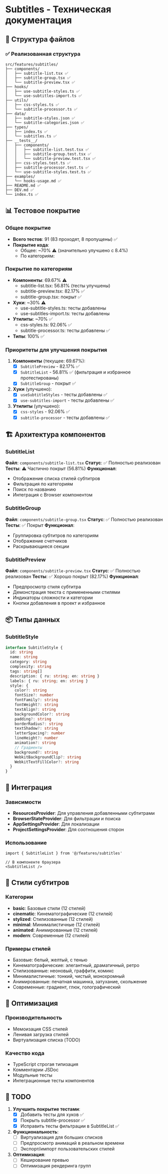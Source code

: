 # Subtitles - Техническая документация

## 📁 Структура файлов

### ✅ Реализованная структура
```
src/features/subtitles/
├── components/
│   ├── subtitle-list.tsx ✅
│   ├── subtitle-group.tsx ✅
│   └── subtitle-preview.tsx ✅
├── hooks/
│   ├── use-subtitle-styles.ts ✅
│   └── use-subtitles-import.ts ✅
├── utils/
│   ├── css-styles.ts ✅
│   └── subtitle-processor.ts ✅
├── data/
│   ├── subtitle-styles.json ✅
│   └── subtitle-categories.json ✅
├── types/
│   ├── index.ts ✅
│   └── subtitles.ts ✅
├── __tests__/
│   ├── components/
│   │   ├── subtitle-list.test.tsx ✅
│   │   ├── subtitle-group.test.tsx ✅
│   │   └── subtitle-preview.test.tsx ✅
│   ├── css-styles.test.ts ✅
│   ├── subtitle-processor.test.ts ✅
│   └── use-subtitle-styles.test.ts ✅
├── examples/
│   └── hooks-usage.md ✅
├── README.md ✅
├── DEV.md ✅
└── index.ts ✅
```

## 📊 Тестовое покрытие

### Общее покрытие

- **Всего тестов**: 91 (83 проходят, 8 пропущены) ✅
- **Покрытие кода**: 
  - Общее: ~70% ⚠️ (значительно улучшено с 8.4%)
  - По категориям:

### Покрытие по категориям

- **Компоненты**: 69.67% ⚠️
  - subtitle-list.tsx: 56.81% (тесты улучшены)
  - subtitle-preview.tsx: 82.17% ✅
  - subtitle-group.tsx: покрыт ✅
- **Хуки**: ~30% ⚠️
  - use-subtitle-styles.ts: тесты добавлены
  - use-subtitles-import.ts: тесты добавлены  
- **Утилиты**: ~70% ✅
  - css-styles.ts: 92.06% ✅
  - subtitle-processor.ts: тесты добавлены ✅
- **Типы**: 100% ✅

### Приоритеты для улучшения покрытия

1. **Компоненты** (текущее: 69.67%):
   - [x] `SubtitlePreview` - 82.17% ✅
   - [x] `SubtitleList` - 56.81% ✅ (фильтрация и избранное протестированы)
   - [x] `SubtitleGroup` - покрыт ✅

2. **Хуки** (улучшено):
   - [x] `useSubtitleStyles` - тесты добавлены ✅
   - [x] `use-subtitles-import` - тесты добавлены ✅

3. **Утилиты** (улучшено):
   - [x] `css-styles` - 92.06% ✅
   - [x] `subtitle-processor` - тесты добавлены ✅

## 🏗️ Архитектура компонентов

### SubtitleList
**Файл**: `components/subtitle-list.tsx`
**Статус**: ✅ Полностью реализован
**Тесты**: ⚠️ Частично покрыт (56.81%)
**Функционал**:
- Отображение списка стилей субтитров
- Фильтрация по категориям
- Поиск по названию
- Интеграция с Browser компонентом

### SubtitleGroup
**Файл**: `components/subtitle-group.tsx`
**Статус**: ✅ Полностью реализован
**Тесты**: ✅ Покрыт
**Функционал**:
- Группировка субтитров по категориям
- Отображение счетчиков
- Раскрывающиеся секции

### SubtitlePreview
**Файл**: `components/subtitle-preview.tsx`
**Статус**: ✅ Полностью реализован
**Тесты**: ✅ Хорошо покрыт (82.17%)
**Функционал**:
- Предпросмотр стиля субтитра
- Демонстрация текста с примененными стилями
- Индикаторы сложности и категории
- Кнопки добавления в проект и избранное

## 📦 Типы данных

### SubtitleStyle
```typescript
interface SubtitleStyle {
  id: string
  name: string
  category: string
  complexity: string
  tags: string[]
  description: { ru: string; en: string }
  labels: { ru: string; en: string }
  style: {
    color?: string
    fontSize?: number
    fontFamily?: string
    fontWeight?: string
    textAlign?: string
    backgroundColor?: string
    padding?: string
    borderRadius?: string
    textShadow?: string
    letterSpacing?: number
    lineHeight?: number
    animation?: string
    // Градиенты
    background?: string
    WebkitBackgroundClip?: string
    WebkitTextFillColor?: string
  }
}
```

## 🔌 Интеграция

### Зависимости
- **ResourcesProvider**: Для управления добавленными субтитрами
- **BrowserStateProvider**: Для фильтрации и поиска
- **AppSettingsProvider**: Для локализации
- **ProjectSettingsProvider**: Для соотношения сторон

### Использование
```tsx
import { SubtitleList } from '@/features/subtitles'

// В компоненте браузера
<SubtitleList />
```

## 🎨 Стили субтитров

### Категории
- **basic**: Базовые стили (12 стилей)
- **cinematic**: Кинематографические (12 стилей)
- **stylized**: Стилизованные (12 стилей)
- **minimal**: Минималистичные (12 стилей)
- **animated**: Анимированные (12 стилей)
- **modern**: Современные (12 стилей)

### Примеры стилей
- Базовые: белый, желтый, с тенью
- Кинематографические: элегантный, драматичный, ретро
- Стилизованные: неоновый, граффити, комикс
- Минималистичные: тонкий, чистый, монохромный
- Анимированные: печатная машинка, затухание, скольжение
- Современные: градиент, глюк, голографический

## 🚀 Оптимизация

### Производительность
- Мемоизация CSS стилей
- Ленивая загрузка стилей
- Виртуализация списка (TODO)

### Качество кода
- TypeScript строгая типизация
- Комментарии JSDoc
- Модульные тесты
- Интеграционные тесты компонентов

## 📝 TODO

1. **Улучшить покрытие тестами**:
   - [x] Добавить тесты для хуков ✅
   - [x] Покрыть subtitle-processor ✅
   - [x] Исправить тесты фильтрации в SubtitleList ✅

2. **Функциональность**:
   - [ ] Виртуализация для больших списков
   - [ ] Предпросмотр анимаций в реальном времени
   - [ ] Экспорт/импорт пользовательских стилей

3. **Оптимизация**:
   - [ ] Кеширование превью
   - [ ] Оптимизация рендеринга групп